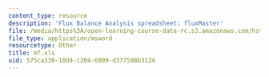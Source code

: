 ```yaml
---
content_type: resource
description: 'Flux Balance Analysis spreadsheet: fluxMaster'
file: /media/https%3A/open-learning-course-data-rc.s3.amazonaws.com/hst-508-genomics-and-computational-biology-fall-2002/575ca33010d4c2046909d377598b3124_mf.xls
file_type: application/msword
resourcetype: Other
title: mf.xls
uid: 575ca330-10d4-c204-6909-d377598b3124
---
```

